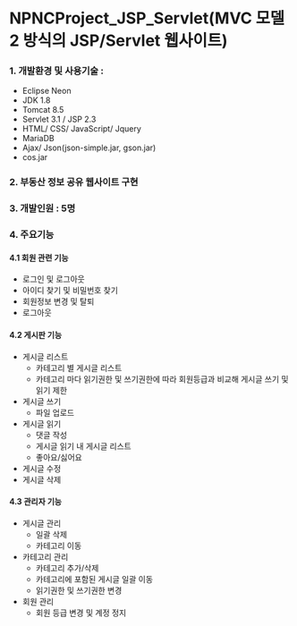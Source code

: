 # NPNCProject_JSP_Servlet(MVC 모델 2 방식의 JSP/Servlet 웹사이트)
### 1. 개발환경 및 사용기술 : 
- Eclipse Neon  
- JDK 1.8 
- Tomcat 8.5  
- Servlet 3.1 / JSP 2.3
- HTML/ CSS/ JavaScript/ Jquery
- MariaDB
- Ajax/ Json(json-simple.jar, gson.jar)
- cos.jar
### 2. 부동산 정보 공유 웹사이트 구현
### 3. 개발인원 : 5명
### 4. 주요기능
#### 4.1 회원 관련 기능
- 로그인 및 로그아웃  
- 아이디 찾기 및 비밀번호 찾기  
- 회원정보 변경 및 탈퇴
- 로그아웃
#### 4.2 게시판 기능 
- 게시글 리스트
  - 카테고리 별 게시글 리스트
  - 카테고리 마다 읽기권한 및 쓰기권한에 따라 회원등급과 비교해 게시글 쓰기 및 읽기 제한
- 게시글 쓰기  
  - 파일 업로드
- 게시글 읽기
  - 댓글 작성
  - 게시글 읽기 내 게시글 리스트
  - 좋아요/싫어요
- 게시글 수정  
- 게시글 삭제  
#### 4.3 관리자 기능 
- 게시글 관리 
  - 일괄 삭제 
  - 카테고리 이동 
- 카테고리 관리 
  - 카테고리 추가/삭제
  - 카테고리에 포함된 게시글 일괄 이동 
  - 읽기권한 및 쓰기권한 변경
- 회원 관리 
  - 회원 등급 변경 및 계정 정지

